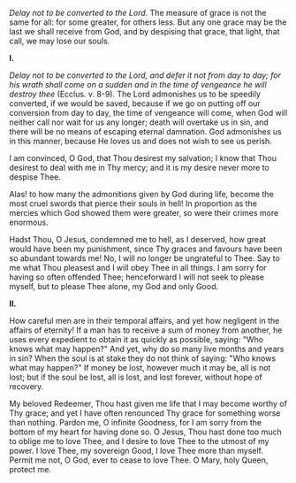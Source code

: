 
*Delay not to be converted to the Lord*. The measure of grace is not the same for all: for some greater, for others less. But any one grace may be the last we shall receive from God, and by despising that grace, that light, that call, we may lose our souls.

**I\.**

*Delay not to be converted to the Lord, and defer it not from day to day; for his wrath shall come on a sudden and in the time of vengeance he will destroy thee* (Ecclus. v. 8-9). The Lord admonishes us to be speedily converted, if we would be saved, because if we go on putting off our conversion from day to day, the time of vengeance will come, when God will neither call nor wait for us any longer; death will overtake us in sin, and there will be no means of escaping eternal damnation. God admonishes us in this manner, because He loves us and does not wish to see us perish.

I am convinced, O God, that Thou desirest my salvation; I know that Thou desirest to deal with me in Thy mercy; and it is my desire never more to despise Thee.

Alas! to how many the admonitions given by God during life, become the most cruel swords that pierce their souls in hell! In proportion as the mercies which God showed them were greater, so were their crimes more enormous.

Hadst Thou, O Jesus, condemned me to hell, as I deserved, how great would have been my punishment, since Thy graces and favours have been so abundant towards me! No, I will no longer be ungrateful to Thee. Say to me what Thou pleasest and I will obey Thee in all things. I am sorry for having so often offended Thee; henceforward I will not seek to please myself, but to please Thee alone, my God and only Good.

**II\.**

How careful men are in their temporal affairs, and yet how negligent in the affairs of eternity! If a man has to receive a sum of money from another, he uses every expedient to obtain it as quickly as possible, saying: \"Who knows what may happen?\" And yet, why do so many live months and years in sin? When the soul is at stake they do not think of saying: \"Who knows what may happen?\" If money be lost, however much it may be, all is not lost; but if the soul be lost, all is lost, and lost forever, without hope of recovery.

My beloved Redeemer, Thou hast given me life that I may become worthy of Thy grace; and yet I have often renounced Thy grace for something worse than nothing. Pardon me, O infinite Goodness, for I am sorry from the bottom of my heart for having done so. O Jesus, Thou hast done too much to oblige me to love Thee, and I desire to love Thee to the utmost of my power. I love Thee, my sovereign Good, I love Thee more than myself. Permit me not, O God, ever to cease to love Thee. O Mary, holy Queen, protect me.

